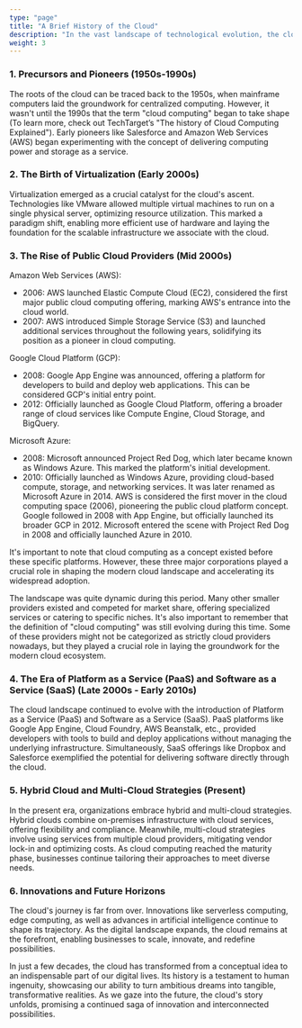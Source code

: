 ```yaml
---
type: "page"
title: "A Brief History of the Cloud"
description: "In the vast landscape of technological evolution, the cloud stands as a towering achievement, reshaping the way we store, access, and process information. Our journey through the history of the cloud takes us from humble beginnings to the expansive digital frontier we traverse today."
weight: 3
---
```


### 1. Precursors and Pioneers (1950s-1990s)
The roots of the cloud can be traced back to the 1950s, when mainframe computers laid the groundwork for centralized computing. However, it wasn't until the 1990s that the term "cloud computing" began to take shape (To learn more, check out TechTarget’s "The history of Cloud Computing Explained"). Early pioneers like Salesforce and Amazon Web Services (AWS) began experimenting with the concept of delivering computing power and storage as a service.

### 2. The Birth of Virtualization (Early 2000s)
Virtualization emerged as a crucial catalyst for the cloud's ascent. Technologies like VMware allowed multiple virtual machines to run on a single physical server, optimizing resource utilization. This marked a paradigm shift, enabling more efficient use of hardware and laying the foundation for the scalable infrastructure we associate with the cloud.

### 3. The Rise of Public Cloud Providers (Mid 2000s)
Amazon Web Services (AWS):

- 2006: AWS launched Elastic Compute Cloud (EC2), considered the first major public cloud computing offering, marking AWS's entrance into the cloud world.
- 2007: AWS introduced Simple Storage Service (S3) and launched additional services throughout the following years, solidifying its position as a pioneer in cloud computing.

Google Cloud Platform (GCP):

- 2008: Google App Engine was announced, offering a platform for developers to build and deploy web applications. This can be considered GCP's initial entry point.
- 2012: Officially launched as Google Cloud Platform, offering a broader range of cloud services like Compute Engine, Cloud Storage, and BigQuery.

Microsoft Azure:

- 2008: Microsoft announced Project Red Dog, which later became known as Windows Azure. This marked the platform's initial development.
- 2010: Officially launched as Windows Azure, providing cloud-based compute, storage, and networking services. It was later renamed as Microsoft Azure in 2014.
AWS is considered the first mover in the cloud computing space (2006), pioneering the public cloud platform concept. Google followed in 2008 with App Engine, but officially launched its broader GCP in 2012. Microsoft entered the scene with Project Red Dog in 2008 and officially launched Azure in 2010.

It's important to note that cloud computing as a concept existed before these specific platforms. However, these three major corporations played a crucial role in shaping the modern cloud landscape and accelerating its widespread adoption.

The landscape was quite dynamic during this period. Many other smaller providers existed and competed for market share, offering specialized services or catering to specific niches. It's also important to remember that the definition of "cloud computing" was still evolving during this time. Some of these providers might not be categorized as strictly cloud providers nowadays, but they played a crucial role in laying the groundwork for the modern cloud ecosystem.

### 4. The Era of Platform as a Service (PaaS) and Software as a Service (SaaS) (Late 2000s - Early 2010s)
The cloud landscape continued to evolve with the introduction of Platform as a Service (PaaS) and Software as a Service (SaaS). PaaS platforms like Google App Engine, Cloud Foundry, AWS Beanstalk, etc., provided developers with tools to build and deploy applications without managing the underlying infrastructure. Simultaneously, SaaS offerings like Dropbox and Salesforce exemplified the potential for delivering software directly through the cloud.

### 5. Hybrid Cloud and Multi-Cloud Strategies (Present)
In the present era, organizations embrace hybrid and multi-cloud strategies. Hybrid clouds combine on-premises infrastructure with cloud services, offering flexibility and compliance. Meanwhile, multi-cloud strategies involve using services from multiple cloud providers, mitigating vendor lock-in and optimizing costs. As cloud computing reached the maturity phase, businesses continue tailoring their approaches to meet diverse needs.

### 6. Innovations and Future Horizons
The cloud's journey is far from over. Innovations like serverless computing, edge computing, as well as advances in artificial intelligence continue to shape its trajectory. As the digital landscape expands, the cloud remains at the forefront, enabling businesses to scale, innovate, and redefine possibilities.

In just a few decades, the cloud has transformed from a conceptual idea to an indispensable part of our digital lives. Its history is a testament to human ingenuity, showcasing our ability to turn ambitious dreams into tangible, transformative realities. As we gaze into the future, the cloud's story unfolds, promising a continued saga of innovation and interconnected possibilities.